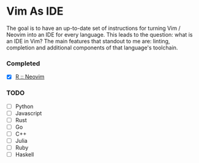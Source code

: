 # Vim As IDE

The goal is to have an up-to-date set of instructions for turning Vim / Neovim into an IDE for every language. This leads to the question: what is an IDE in Vim? The main features that standout to me are: linting, completion and additional components of that language's toolchain.

### Completed

- [x] [R :: Neovim](https://github.com/beigebrucewayne/Vim-IDE-4-All/blob/master/R-neovim.md)

### TODO

- [ ] Python
- [ ] Javascript
- [ ] Rust
- [ ] Go
- [ ] C++
- [ ] Julia
- [ ] Ruby
- [ ] Haskell
